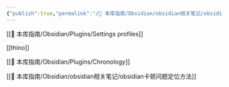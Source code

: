 ```yaml
---
{"publish":true,"permalink":"/🧰 本库指南/Obsidian/obsidian相关笔记/obsidian插件中可能造成编辑卡顿的疑似插件.md","created":"2024-05-14","modified":"2024-11-21","published":"2025-07-07T17:02:18.072+08:00","cssclasses":""}
---
```



[[🧰 本库指南/Obsidian/Plugins/Settings profiles]]  

[[thino]]

[[🧰 本库指南/Obsidian/Plugins/Chronology]]

[[🧰 本库指南/Obsidian/obsidian相关笔记/obsidian卡顿问题定位方法]]